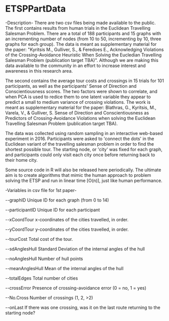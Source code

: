 # ETSPPartData

-Description-
There are two csv files being made available to the public. The first contains results from human trials in the Euclidean Travelling Salesman Problem. There are a total of 188 participants and 15 graphs with an incrementing number of nodes (from 10 to 50, incrementing by 10, three graphs for each group). The data is meant as supplementary material for the paper: "Kyritsis M., Gulliver, S., & Feredoes E., Acknowledging Violations of the Crossing-Avoidance Heuristic When Solving the Eucledian Travelling Salesman Problem (publication target TBA)". Although we are making this data available to the community in an effort to increase interest and awareness in this research area.

The second contains the average tour costs and crossings in 15 trials for 101 participants, as well as the participants' Sense of Direction and Conscientiousness scores. The two factors were shown to correlate, and when PCA is used to redice them to one latent variable they appear to predict a small to medium variance of crossing violations. The work is meant as supplementary material for the paper: Blathras, G., Kyritsis, M., Varela, V., & Gulliver, S. Sense of Direction and Conscientiousness as Predictors of Crossing-Avoidance Violations when solving the Euclidean Travelling Salesman Problem (publication target TBA).

The data was collected using random sampling in an interactive web-based experiment in 2016. Participants were asked to 'connect the dots' in the Euclidean variant of the travelling salesman problem in order to find the shortest possible tour. The starting node, or 'city' was fixed for each graph, and participants could only visit each city once before returning back to their home city.


Some source code in R will also be released here periodically. The ultimate aim is to create algorithms that mimic the human approach to problem solving the ETSP and run in linear time [O(n)], just like human performance.



-Variables in csv file for 1st paper-

--graphID
Unique ID for each graph (from 0 to 14)

--participantID
Unique ID for each participant

--xCoordTour
x-coordinates of the cities travelled, in order.

--yCoordTour
y-coordinates of the cities travelled, in order.

--tourCost
Total cost of the tour.

--sdAnglesHull
Standard Deviation of the internal angles of the hull

--noAnglesHull
Number of hull points

--meanAnglesHull
Mean of the internal angles of the hull

--totalEdges
Total number of cities

--crossError
Presence of crossing-avoidance error (0 = no, 1 = yes)

--No.Cross
Number of crossings (1, 2, >2)

--onLast
If there was one crossing, was it on the last route returning to the starting node?
